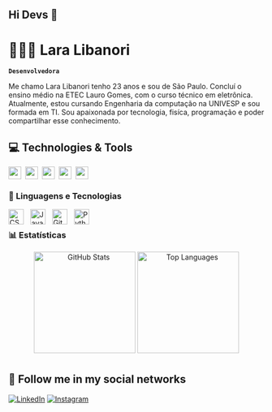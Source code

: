## Hi Devs 👋
# 👩🏻‍💻 Lara Libanori

**`Desenvolvedora`**

Me chamo Lara Libanori tenho 23 anos e sou de São Paulo. Concluí o ensino médio na ETEC Lauro Gomes, com o curso técnico em eletrônica. Atualmente, estou cursando Engenharia da computação na UNIVESP e sou formada em TI. Sou apaixonada por tecnologia, fisíca, programação e poder compartilhar esse conhecimento.
## 💻 Technologies & Tools
<div style="display: flex; gap: 8px; align-items: center; flex-wrap: wrap;">
  <img src="https://img.shields.io/badge/bootstrap%20-%23563D7C.svg?&style=for-the-badge&logo=bootstrap&logoColor=white" height="25"/>
  <img src="https://img.shields.io/badge/postgres-%23316192.svg?&style=for-the-badge&logo=postgresql&logoColor=white" height="25"/>
  <img src="https://img.shields.io/badge/-npm-CB3837?style=flat-square&logo=npm" height="25"/>
  <img src="https://img.shields.io/badge/-GitHub-181717?style=flat-square&logo=github" height="25"/>
  <img src="https://img.shields.io/badge/MongoDB-%234ea94b.svg?&style=for-the-badge&logo=mongodb&logoColor=white" height="25"/>
</div>

### 🤖 Linguagens e Tecnologias
<div
<img 
    align="left" 
    alt="HTML"
    title="HTML" 
    width="30px" 
    style="padding-right: 10px;" 
    src="https://cdn.jsdelivr.net/gh/devicons/devicon@latest/icons/html5/html5-original.svg" 
/>
<img 
    align="left" 
    alt="CSS" 
    title="CSS"
    width="30px" 
    style="padding-right: 10px;" 
    src="https://cdn.jsdelivr.net/gh/devicons/devicon@latest/icons/css3/css3-original.svg" 
/>
<img 
    align="left" 
    alt="JavaScript" 
    title="JavaScript"
    width="30px" 
    style="padding-right: 10px;" 
    src="https://cdn.jsdelivr.net/gh/devicons/devicon@latest/icons/javascript/javascript-original.svg" 
/>
<img 
    align="left" 
    alt="Git" 
    title="Git"
    width="30px" 
    style="padding-right: 10px;" 
    src="https://cdn.jsdelivr.net/gh/devicons/devicon@latest/icons/git/git-original.svg" 
/>
<img 
    align="left" 
    alt="Python" 
    title="Python"
    width="30px" 
    style="padding-right: 10px;" 
    src="https://cdn.jsdelivr.net/gh/devicons/devicon@latest/icons/python/python-original.svg" 
/>
</div>
<br> 


### 📊 Estatísticas
<div align="center">
<img 
  alt="GitHub Stats" 
  height="200" 
  style="margin-bottom: 10px;" 
  src="https://github-readme-stats.vercel.app/api?username=LaraLZ&show_icons=true&theme=tokyonight&include_all_commits=true&locale=pt-br" 
/>
<img 
  alt="Top Languages" 
  height="200" 
  src="https://github-readme-stats.vercel.app/api/top-langs/?username=LaraLZ&theme=tokyonight&layout=compact&custom_title=Tecnologias&langs_count=9" 
/>
</div>

## 🎯 Follow me in my social networks 
[![LinkedIn](https://img.shields.io/badge/linkedin-%230077B5.svg?&style=for-the-badge&logo=linkedin&logoColor=white)](https://www.linkedin.com/in/laralibanori/)
[![Instagram](https://img.shields.io/badge/facebook-%231877F2.svg?&style=for-the-badge&logo=facebook&logoColor=white)](https://www.instagram.com/_laralibanori)
